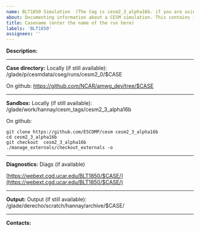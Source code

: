 ```yaml
---
name: BLT1850 Simulation  (The tag is cesm2_3_alpha16b. if you are using another tag, please customize accordingly)
about: Documenting information about a CESM simulation. This contains information about the location of the run directory, sandbox, etc 
title: Casename (enter the name of the run here)
labels: 'BLT1850'
assignees: ''
---
```


**Description:**

___
**Case directory:**
Locally (if still available):
/glade/p/cesmdata/cseg/runs/cesm2_0/$CASE

On github:
https://github.com/NCAR/amwg_dev/tree/$CASE
___
**Sandbox:**
Locally (if still available):
 /glade/work/hannay/cesm_tags/cesm2_3_alpha16b
 
On github:
```
git clone https://github.com/ESCOMP/cesm cesm2_3_alpha16b
cd cesm2_3_alpha16b
git checkout  cesm2_3_alpha16b
./manage_externals/checkout_externals -o
```
___
**Diagnostics:**
Diags (if available)

[https://webext.cgd.ucar.edu/BLT1850/$CASE/](https://webext.cgd.ucar.edu/BLT1850/$CASE/)

___
**Output:**
Output (if still available):
/glade/derecho/scratch/hannay/archive/$CASE/
___
**Contacts:**

